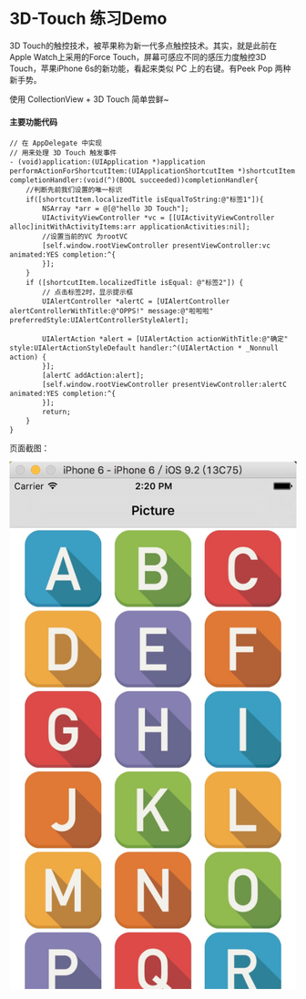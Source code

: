 # 3D-Touch 练习Demo

3D Touch的触控技术，被苹果称为新一代多点触控技术。其实，就是此前在Apple Watch上采用的Force Touch，屏幕可感应不同的感压力度触控3D Touch，苹果iPhone 6s的新功能，看起来类似 PC 上的右键。有Peek Pop 两种新手势。

使用 CollectionView + 3D Touch 简单尝鲜~

#### 主要功能代码
```Objectiv-C
// 在 AppDelegate 中实现
// 用来处理 3D Touch 触发事件
- (void)application:(UIApplication *)application performActionForShortcutItem:(UIApplicationShortcutItem *)shortcutItem completionHandler:(void(^)(BOOL succeeded))completionHandler{
    //判断先前我们设置的唯一标识
    if([shortcutItem.localizedTitle isEqualToString:@"标签1"]){
        NSArray *arr = @[@"hello 3D Touch"];
        UIActivityViewController *vc = [[UIActivityViewController alloc]initWithActivityItems:arr applicationActivities:nil];
        //设置当前的VC 为rootVC
        [self.window.rootViewController presentViewController:vc animated:YES completion:^{
        }];
    }
    if ([shortcutItem.localizedTitle isEqual: @"标签2"]) {
        // 点击标签2时，显示提示框
        UIAlertController *alertC = [UIAlertController alertControllerWithTitle:@"OPPS!" message:@"啦啦啦" preferredStyle:UIAlertControllerStyleAlert];
        
        UIAlertAction *alert = [UIAlertAction actionWithTitle:@"确定" style:UIAlertActionStyleDefault handler:^(UIAlertAction * _Nonnull action) {
        }];
        [alertC addAction:alert];
        [self.window.rootViewController presentViewController:alertC animated:YES completion:^{
        }];
        return;
    }
}
```

页面截图：

![ABC](https://raw.githubusercontent.com/ReverseScale/3D-Touch/master/8D712142-D657-4E2D-A475-393F9CD3BB5B.png) 
